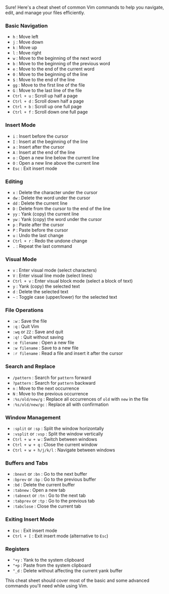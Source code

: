 Sure! Here's a cheat sheet of common Vim commands to help you navigate, edit, and manage your files efficiently.

### **Basic Navigation**
- `h` : Move left
- `j` : Move down
- `k` : Move up
- `l` : Move right
- `w` : Move to the beginning of the next word
- `b` : Move to the beginning of the previous word
- `e` : Move to the end of the current word
- `0` : Move to the beginning of the line
- `$` : Move to the end of the line
- `gg` : Move to the first line of the file
- `G` : Move to the last line of the file
- `Ctrl + u` : Scroll up half a page
- `Ctrl + d` : Scroll down half a page
- `Ctrl + b` : Scroll up one full page
- `Ctrl + f` : Scroll down one full page

### **Insert Mode**
- `i` : Insert before the cursor
- `I` : Insert at the beginning of the line
- `a` : Insert after the cursor
- `A` : Insert at the end of the line
- `o` : Open a new line below the current line
- `O` : Open a new line above the current line
- `Esc` : Exit insert mode

### **Editing**
- `x` : Delete the character under the cursor
- `dw` : Delete the word under the cursor
- `dd` : Delete the current line
- `D` : Delete from the cursor to the end of the line
- `yy` : Yank (copy) the current line
- `yw` : Yank (copy) the word under the cursor
- `p` : Paste after the cursor
- `P` : Paste before the cursor
- `u` : Undo the last change
- `Ctrl + r` : Redo the undone change
- `.` : Repeat the last command

### **Visual Mode**
- `v` : Enter visual mode (select characters)
- `V` : Enter visual line mode (select lines)
- `Ctrl + v` : Enter visual block mode (select a block of text)
- `y` : Yank (copy) the selected text
- `d` : Delete the selected text
- `~` : Toggle case (upper/lower) for the selected text

### **File Operations**
- `:w` : Save the file
- `:q` : Quit Vim
- `:wq` or `ZZ` : Save and quit
- `:q!` : Quit without saving
- `:e filename` : Open a new file
- `:w filename` : Save to a new file
- `:r filename` : Read a file and insert it after the cursor

### **Search and Replace**
- `/pattern` : Search for `pattern` forward
- `?pattern` : Search for `pattern` backward
- `n` : Move to the next occurrence
- `N` : Move to the previous occurrence
- `:%s/old/new/g` : Replace all occurrences of `old` with `new` in the file
- `:%s/old/new/gc` : Replace all with confirmation

### **Window Management**
- `:split` or `:sp` : Split the window horizontally
- `:vsplit` or `:vsp` : Split the window vertically
- `Ctrl + w + w` : Switch between windows
- `Ctrl + w + q` : Close the current window
- `Ctrl + w + h/j/k/l` : Navigate between windows

### **Buffers and Tabs**
- `:bnext` or `:bn` : Go to the next buffer
- `:bprev` or `:bp` : Go to the previous buffer
- `:bd` : Delete the current buffer
- `:tabnew` : Open a new tab
- `:tabnext` or `:tn` : Go to the next tab
- `:tabprev` or `:tp` : Go to the previous tab
- `:tabclose` : Close the current tab

### **Exiting Insert Mode**
- `Esc` : Exit insert mode
- `Ctrl + [` : Exit insert mode (alternative to `Esc`)

### **Registers**
- `"+y` : Yank to the system clipboard
- `"+p` : Paste from the system clipboard
- `"_d` : Delete without affecting the current yank buffer

This cheat sheet should cover most of the basic and some advanced commands you'll need while using Vim.